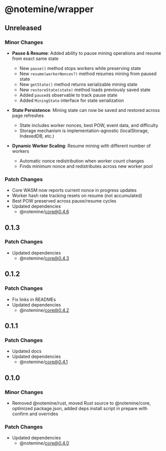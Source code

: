 # @notemine/wrapper

## Unreleased

### Minor Changes

- **Pause & Resume**: Added ability to pause mining operations and resume from exact same state
  - New `pause()` method stops workers while preserving state
  - New `resume(workerNonces?)` method resumes mining from paused state
  - New `getState()` method returns serializable mining state
  - New `restoreState(state)` method loads previously saved state
  - Added `paused$` observable to track pause state
  - Added `MiningState` interface for state serialization

- **State Persistence**: Mining state can now be saved and restored across page refreshes
  - State includes worker nonces, best POW, event data, and difficulty
  - Storage mechanism is implementation-agnostic (localStorage, IndexedDB, etc.)

- **Dynamic Worker Scaling**: Resume mining with different number of workers
  - Automatic nonce redistribution when worker count changes
  - Finds minimum nonce and redistributes across new worker pool

### Patch Changes

- Core WASM now reports current nonce in progress updates
- Worker hash rate tracking resets on resume (not accumulated)
- Best POW preserved across pause/resume cycles
- Updated dependencies
  - @notemine/core@0.4.6

## 0.1.3

### Patch Changes

- Updated dependencies
  - @notemine/core@0.4.3

## 0.1.2

### Patch Changes

- Fix links in READMEs
- Updated dependencies
  - @notemine/core@0.4.2

## 0.1.1

### Patch Changes

- Updated docs
- Updated dependencies
  - @notemine/core@0.4.1

## 0.1.0

### Minor Changes

- Removed @notemine/rust, moved Rust source to @notemine/core, optimized package.json, added deps install script in prepare with confirm and overrides

### Patch Changes

- Updated dependencies
  - @notemine/core@0.4.0
